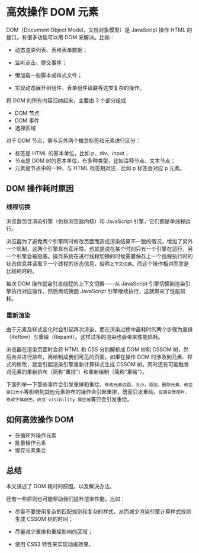 # 高效操作 DOM 元素

DOM（Document Object Model，文档对象模型）是 JavaScript 操作 HTML 的接口。有很多功能可以用 DOM 来解决。比如：

- 动态渲染列表、表格表单数据；
- 监听点击、提交事件；

- 懒加载一些脚本或样式文件；

- 实现动态展开树组件，表单组件级联等这类复杂的操作。

将 DOM 的所有内容归纳起来，主要由 3 个部分组成

- DOM 节点
- DOM 事件
- 选择区域

对于 DOM 节点，需与另外两个概念标签和元素进行区分：

- 标签是 HTML 的基本单位，比如 p、div、input；
- 节点是 DOM 树的基本单位，有多种类型，比如注释节点、文本节点；
- 元素是节点中的一种，与 HTML 标签相对应，比如 p 标签会对应 p 元素。

## DOM 操作耗时原因

### 线程切换

浏览器包含渲染引擎（也称浏览器内核）和 JavaScript 引擎，它们都是单线程运行。

浏览器为了避免两个引擎同时修改页面而造成渲染结果不一致的情况，增加了另外一个机制，这两个引擎具有互斥性，也就是说在某个时刻只有一个引擎在运行，另一个引擎会被阻塞。操作系统在进行线程切换的时候需要保存上一个线程执行时的状态信息并读取下一个线程的状态信息，俗称`上下文切换`。而这个操作相对而言是比较耗时的。

每次 DOM 操作就会引发线程的上下文切换——从 JavaScript 引擎切换到渲染引擎执行对应操作，然后再切换回 JavaScript 引擎继续执行，这就带来了性能损耗。

### 重新渲染

由于元素及样式变化时会引起再次渲染，而在渲染过程中最耗时的两个步骤为重排（Reflow）与重绘（Repaint）。这样过多的渲染也会带来性能损耗。

浏览器在渲染页面时会将 HTML 和 CSS 分别解析成 DOM 树和 CSSOM 树，然后合并进行排布，再绘制成我们可见的页面。如果在操作 DOM 时涉及到元素、样式的修改，就会引起渲染引擎重新计算样式生成 CSSOM 树，同时还有可能触发对元素的重新排布（简称“重排”）和重新绘制（简称“重绘”）。

下面列举一下那些事件会引发重排和重绘，`修改元素边距、大小，添加、删除元素，改变窗口大小`等影响到其他元素排布的操作会引起重排，既而引发重绘。`设置背景图片，修改字体颜色，改变 visibility 属性值`等只会引发重绘。

## 如何高效操作 DOM

- 在循环外操作元素
- 批量操作元素
- 缓存元素集合

## 总结

本文讲述了 DOM 耗时的原因，以及解决办法。

还有一些原则也可能帮助我们提升渲染性能，比如：

- 尽量不要使用复杂的匹配规则和复杂的样式，从而减少渲染引擎计算样式规则生成 CSSOM 树的时间；

- 尽量减少重排和重绘影响的区域；
- 使用 CSS3 特性来实现动画效果。